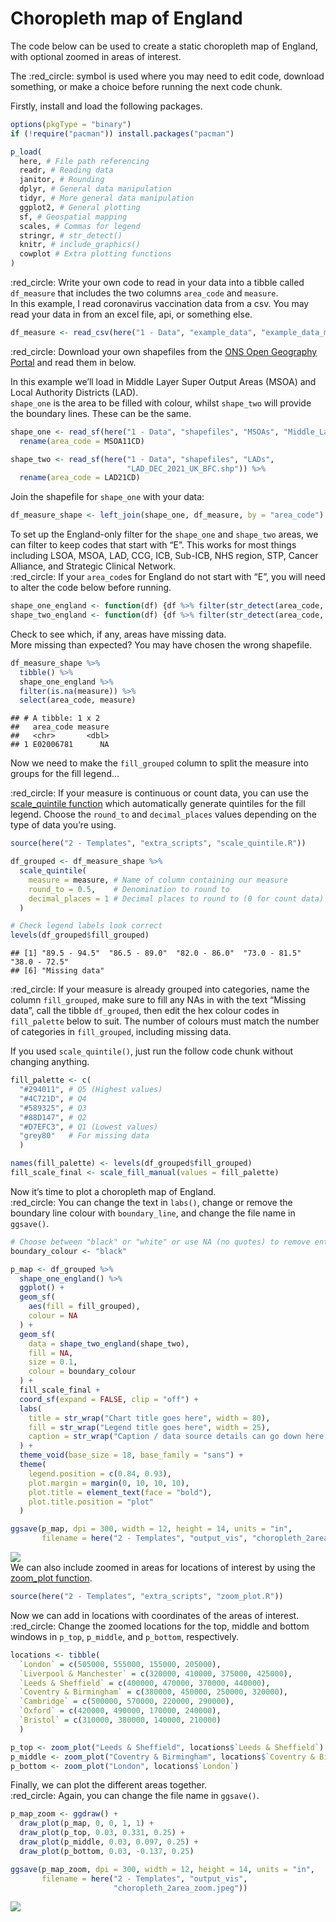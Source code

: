 Choropleth map of England
================

The code below can be used to create a static choropleth map of England,
with optional zoomed in areas of interest.  
  
The :red\_circle: symbol is used where you may need to edit code,
download something, or make a choice before running the next code
chunk.  
  
Firstly, install and load the following packages.

``` r
options(pkgType = "binary")
if (!require("pacman")) install.packages("pacman")

p_load(
  here, # File path referencing
  readr, # Reading data
  janitor, # Rounding
  dplyr, # General data manipulation
  tidyr, # More general data manipulation
  ggplot2, # General plotting
  sf, # Geospatial mapping
  scales, # Commas for legend
  stringr, # str_detect()
  knitr, # include_graphics()
  cowplot # Extra plotting functions
)
```

  
:red\_circle: Write your own code to read in your data into a tibble
called `df_measure` that includes the two columns `area_code` and
`measure`.  
In this example, I read coronavirus vaccination data from a csv. You may
read your data in from an excel file, api, or something else.

``` r
df_measure <- read_csv(here("1 - Data", "example_data", "example_data_msoa.csv"))
```

  
:red\_circle: Download your own shapefiles from the [ONS Open Geography
Portal](https://geoportal.statistics.gov.uk/) and read them in below.  
  
In this example we’ll load in Middle Layer Super Output Areas (MSOA) and
Local Authority Districts (LAD).  
`shape_one` is the area to be filled with colour, whilst `shape_two`
will provide the boundary lines. These can be the same.

``` r
shape_one <- read_sf(here("1 - Data", "shapefiles", "MSOAs", "Middle_Layer_Super_Output_Areas__December_2011__Boundaries_Full_Clipped__BFC__EW_V3.shp")) %>% 
  rename(area_code = MSOA11CD)

shape_two <- read_sf(here("1 - Data", "shapefiles", "LADs", 
                          "LAD_DEC_2021_UK_BFC.shp")) %>% 
  rename(area_code = LAD21CD)
```

  
Join the shapefile for `shape_one` with your data:

``` r
df_measure_shape <- left_join(shape_one, df_measure, by = "area_code")
```

  
To set up the England-only filter for the `shape_one` and `shape_two`
areas, we can filter to keep codes that start with “E”. This works for
most things including LSOA, MSOA, LAD, CCG, ICB, Sub-ICB, NHS region,
STP, Cancer Alliance, and Strategic Clinical Network.  
:red\_circle: If your `area_code`s for England do not start with “E”,
you will need to alter the code below before running.

``` r
shape_one_england <- function(df) {df %>% filter(str_detect(area_code, "^E"))}
shape_two_england <- function(df) {df %>% filter(str_detect(area_code, "^E"))}
```

  
Check to see which, if any, areas have missing data.  
More missing than expected? You may have chosen the wrong shapefile.

``` r
df_measure_shape %>%
  tibble() %>% 
  shape_one_england %>% 
  filter(is.na(measure)) %>% 
  select(area_code, measure)
```

    ## # A tibble: 1 x 2
    ##   area_code measure
    ##   <chr>       <dbl>
    ## 1 E02006781      NA

  
Now we need to make the `fill_grouped` column to split the measure into
groups for the fill legend…  
  
:red\_circle: If your measure is continuous or count data, you can use
the [scale\_quintile
function](https://github.com/DataS-DHSC/geospatial-vis-templates/tree/master/2%20-%20Templates/extra_scripts/scale_quintile.R)
which automatically generate quintiles for the fill legend. Choose the
`round_to` and `decimal_places` values depending on the type of data
you’re using.

``` r
source(here("2 - Templates", "extra_scripts", "scale_quintile.R"))

df_grouped <- df_measure_shape %>% 
  scale_quintile(
    measure = measure, # Name of column containing our measure
    round_to = 0.5,    # Denomination to round to
    decimal_places = 1 # Decimal places to round to (0 for count data)
  )

# Check legend labels look correct
levels(df_grouped$fill_grouped)
```

    ## [1] "89.5 - 94.5"  "86.5 - 89.0"  "82.0 - 86.0"  "73.0 - 81.5"  "38.0 - 72.5" 
    ## [6] "Missing data"

  
:red\_circle: If your measure is already grouped into categories, name
the column `fill_grouped`, make sure to fill any NAs in with the text
“Missing data”, call the tibble `df_grouped`, then edit the hex colour
codes in `fill_palette` below to suit. The number of colours must match
the number of categories in `fill_grouped`, including missing data.  
  
If you used `scale_quintile()`, just run the follow code chunk without
changing anything.

``` r
fill_palette <- c(
  "#294011", # Q5 (Highest values)
  "#4C721D", # Q4
  "#589325", # Q3
  "#88D147", # Q2
  "#D7EFC3", # Q1 (Lowest values)
  "grey80"   # For missing data
  )

names(fill_palette) <- levels(df_grouped$fill_grouped)
fill_scale_final <- scale_fill_manual(values = fill_palette)
```

  
Now it’s time to plot a choropleth map of England.  
:red\_circle: You can change the text in `labs()`, change or remove the
boundary line colour with `boundary_line`, and change the file name in
`ggsave()`.

``` r
# Choose between "black" or "white" or use NA (no quotes) to remove entirely.
boundary_colour <- "black"

p_map <- df_grouped %>%
  shape_one_england() %>%
  ggplot() +
  geom_sf(
    aes(fill = fill_grouped), 
    colour = NA
  ) +
  geom_sf(
    data = shape_two_england(shape_two),
    fill = NA,
    size = 0.1,
    colour = boundary_colour
  ) +
  fill_scale_final +
  coord_sf(expand = FALSE, clip = "off") +
  labs(
    title = str_wrap("Chart title goes here", width = 80),
    fill = str_wrap("Legend title goes here", width = 25),
    caption = str_wrap("Caption / data source details can go down here.", width = 80)
  ) +
  theme_void(base_size = 18, base_family = "sans") +
  theme(
    legend.position = c(0.84, 0.93),
    plot.margin = margin(0, 10, 10, 10),
    plot.title = element_text(face = "bold"),
    plot.title.position = "plot"
  )

ggsave(p_map, dpi = 300, width = 12, height = 14, units = "in",
       filename = here("2 - Templates", "output_vis", "choropleth_2area.jpeg"))
```

![](output_vis/choropleth_2area.jpeg)  
We can also include zoomed in areas for locations of interest by using
the [zoom\_plot
function](https://github.com/DataS-DHSC/geospatial-vis-templates/tree/master/2%20-%20Templates/extra_scripts/zoom_plot.R).

``` r
source(here("2 - Templates", "extra_scripts", "zoom_plot.R"))
```

  
Now we can add in locations with coordinates of the areas of interest.  
:red\_circle: Change the zoomed locations for the top, middle and bottom
windows in `p_top`, `p_middle`, and `p_bottom`, respectively.

``` r
locations <- tibble(
  `London` = c(505000, 555000, 155000, 205000),
  `Liverpool & Manchester` = c(320000, 410000, 375000, 425000),
  `Leeds & Sheffield` = c(400000, 470000, 370000, 440000),
  `Coventry & Birmingham` = c(380000, 450000, 250000, 320000),
  `Cambridge` = c(500000, 570000, 220000, 290000),
  `Oxford` = c(420000, 490000, 170000, 240000),
  `Bristol` = c(310000, 380000, 140000, 210000)
  )

p_top <- zoom_plot("Leeds & Sheffield", locations$`Leeds & Sheffield`)
p_middle <- zoom_plot("Coventry & Birmingham", locations$`Coventry & Birmingham`)
p_bottom <- zoom_plot("London", locations$`London`)
```

  
Finally, we can plot the different areas together.  
:red\_circle: Again, you can change the file name in `ggsave()`.

``` r
p_map_zoom <- ggdraw() + 
  draw_plot(p_map, 0, 0, 1, 1) + 
  draw_plot(p_top, 0.03, 0.331, 0.25) + 
  draw_plot(p_middle, 0.03, 0.097, 0.25) + 
  draw_plot(p_bottom, 0.03, -0.137, 0.25)

ggsave(p_map_zoom, dpi = 300, width = 12, height = 14, units = "in",
       filename = here("2 - Templates", "output_vis", 
                       "choropleth_2area_zoom.jpeg"))
```

![](output_vis/choropleth_2area_zoom.jpeg)
